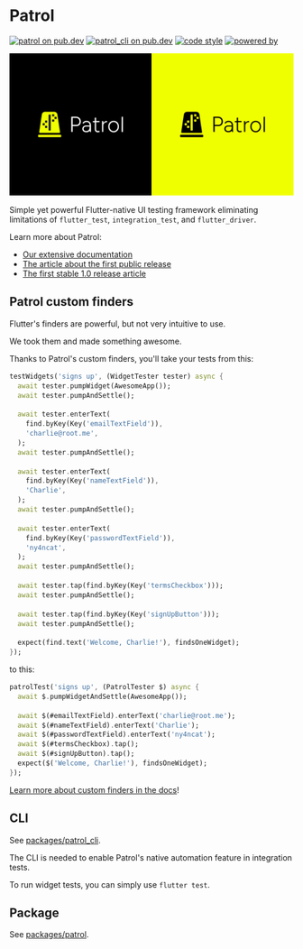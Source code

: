 # Patrol

[![patrol on pub.dev][patrol_badge]][patrol_link]
[![patrol_cli on pub.dev][patrol_cli_badge]][patrol_cli_link]
[![code style][leancode_lint_badge]][leancode_lint_link]
[![powered by][docs_page_badge]][docs_page_link]

![Patrol promotial graphics][promo_graphics]

Simple yet powerful Flutter-native UI testing framework eliminating limitations
of `flutter_test`, `integration_test`, and `flutter_driver`.

Learn more about Patrol:

- [Our extensive documentation][docs]
- [The article about the first public release][article_0x]
- [The first stable 1.0 release article][article_1x]

## Patrol custom finders

Flutter's finders are powerful, but not very intuitive to use.

We took them and made something awesome.

Thanks to Patrol's custom finders, you'll take your tests from this:

```dart
testWidgets('signs up', (WidgetTester tester) async {
  await tester.pumpWidget(AwesomeApp());
  await tester.pumpAndSettle();

  await tester.enterText(
    find.byKey(Key('emailTextField')),
    'charlie@root.me',
  );
  await tester.pumpAndSettle();

  await tester.enterText(
    find.byKey(Key('nameTextField')),
    'Charlie',
  );
  await tester.pumpAndSettle();

  await tester.enterText(
    find.byKey(Key('passwordTextField')),
    'ny4ncat',
  );
  await tester.pumpAndSettle();

  await tester.tap(find.byKey(Key('termsCheckbox')));
  await tester.pumpAndSettle();

  await tester.tap(find.byKey(Key('signUpButton')));
  await tester.pumpAndSettle();

  expect(find.text('Welcome, Charlie!'), findsOneWidget);
});
```

to this:

```dart
patrolTest('signs up', (PatrolTester $) async {
  await $.pumpWidgetAndSettle(AwesomeApp());

  await $(#emailTextField).enterText('charlie@root.me');
  await $(#nameTextField).enterText('Charlie');
  await $(#passwordTextField).enterText('ny4ncat');
  await $(#termsCheckbox).tap();
  await $(#signUpButton).tap();
  expect($('Welcome, Charlie!'), findsOneWidget);
});
```

[Learn more about custom finders in the docs][docs_finders]!

## CLI

See [packages/patrol_cli][github_patrol_cli].

The CLI is needed to enable Patrol's native automation feature in integration
tests.

To run widget tests, you can simply use `flutter test`.

## Package

See [packages/patrol][github_patrol].

[github_patrol_cli]: https://github.com/leancodepl/patrol/tree/master/packages/patrol_cli
[github_patrol]: https://github.com/leancodepl/patrol/tree/master/packages/patrol
[patrol_badge]: https://img.shields.io/pub/v/patrol?label=patrol
[patrol_link]: https://pub.dev/packages/patrol
[patrol_cli_badge]: https://img.shields.io/pub/v/patrol_cli?label=patrol_cli
[patrol_cli_link]: https://pub.dev/packages/patrol_cli
[leancode_lint_badge]: https://img.shields.io/badge/code%20style-leancode__lint-black
[leancode_lint_link]: https://pub.dev/packages/leancode_lint
[docs_page_badge]: https://img.shields.io/badge/documentation-docs.page-34C4AC.svg?style
[docs_page_link]: https://docs.page
[docs]: https://patrol.leancode.co
[docs_finders]: https://patrol.leancode.co/finders/overview
[promo_graphics]: docs/assets/promo.png
[article_0x]: https://leancode.co/blog/patrol-flutter-first-ui-testing-framework
[article_1x]: https://leancode.co/blog/patrol-1-0-powerful-flutter-ui-testing-framework
